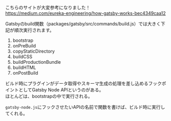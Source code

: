 こちらのサイトが大変参考になりました！  
https://medium.com/eureka-engineering/how-gatsby-works-bec4349caa12

Gatsbyのbuild関数（packages/gatsby/src/commands/build.js）では大きく下記が順次実行されます。
1. bootstrap
2. onPreBuild
3. copyStaticDirectory
4. buildCSS
5. buildProductionBundle
6. buildHTML
7. onPostBuild


ビルド時にプラグインがデータ取得やスキーマ生成の処理を差し込めるフックポイントとしてGatsby Node APIというのがある。  
ほとんどは、bootstrapの中で実行される。

`gatsby-node.js`にフックさせたいAPIの名前で関数を書けば、ビルド時に実行してくれる。

